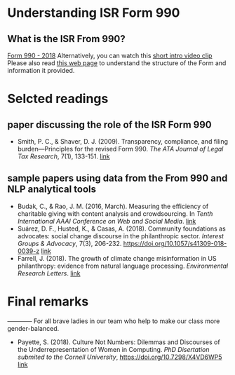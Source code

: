 # Understanding ISR Form 990
## What is the ISR From 990?
[Form 990 - 2018](https://www.fpri.org/wp-content/uploads/2019/09/fpri-2018-990-public-disclosure-copy.pdf)
Alternatively, you can watch this [short intro video clip](https://www.youtube.com/watch?v=x0j3mXtGHO4)
Please also read [this web page](https://trust.guidestar.org/understanding-the-irs-form-990?utm_term=&utm_campaign=Blog&utm_source=adwords&utm_medium=ppc&hsa_src=g&hsa_ad=330089356768&hsa_grp=55798044226&hsa_cam=1424738301&hsa_ver=3&hsa_net=adwords&hsa_mt=b&hsa_acc=7800317649&hsa_kw=&hsa_tgt=dsa-458298576408&gclid=Cj0KCQjwrfvsBRD7ARIsAKuDvMPJI9SlcTlfZi5rReUYCQzToELzSdKyMZjoE67wyl2cpvdNEsE4TVoaAlenEALw_wcB) to understand the structure of the Form and information it provided. 
# Selcted readings  
## paper discussing the role of the ISR Form 990
- Smith, P. C., & Shaver, D. J. (2009). Transparency, compliance, and filing burden—Principles for the revised Form 990. *The ATA Journal of Legal Tax Research*, 7(1), 133-151. [link](https://aaajournals.org/doi/10.2308/jltr.2009.7.1.133)
## sample papers using data from the From 990 and NLP analytical tools
- Budak, C., & Rao, J. M. (2016, March). Measuring the efficiency of charitable giving with content analysis and crowdsourcing. In *Tenth International AAAI Conference on Web and Social Media*. [link](https://www.aaai.org/ocs/index.php/ICWSM/ICWSM16/paper/view/13128/12723)
- Suárez, D. F., Husted, K., & Casas, A. (2018). Community foundations as advocates: social change discourse in the philanthropic sector. *Interest Groups & Advocacy*, 7(3), 206-232. https://doi.org/10.1057/s41309-018-0039-z [link](https://www.researchgate.net/profile/David_Suarez6/publication/327657791_Community_foundations_as_advocates_social_change_discourse_in_the_philanthropic_sector/links/5baba025a6fdccd3cb764f99/Community-foundations-as-advocates-social-change-discourse-in-the-philanthropic-sector.pdf)
- Farrell, J. (2018). The growth of climate change misinformation in US philanthropy: evidence from natural language processing. *Environmental Research Letters*. [link](https://iopscience.iop.org/article/10.1088/1748-9326/aaf939/meta)
# Final remarks
———— For all brave ladies in our team who help to make our class more gender-balanced.
- Payette, S. (2018). Culture Not Numbers: Dilemmas and Discourses of the Underrepresentation of Women in Computing. *PhD Disertation submited to the Cornell University*, https://doi.org/10.7298/X4VD6WP5 [link](https://ecommons.cornell.edu/handle/1813/59583)
